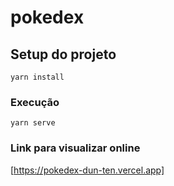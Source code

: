 # pokedex

## Setup do projeto
```
yarn install
```

### Execução
```
yarn serve
```

### Link para visualizar online

[https://pokedex-dun-ten.vercel.app]
